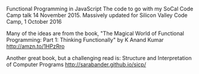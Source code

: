 Functional Programming in JavaScript
The code to go with my SoCal Code Camp talk 14 November 2015.
Massively updated for Silicon Valley Code Camp, 1 October 2016

Many of the ideas are from the book, 
  "The Magical World of Functional Programming: Part 1: Thinking Functionally" 
  by K Anand Kumar
  http://amzn.to/1HPzRro

Another great book, but a challenging read is: 
  Structure and Interpretation of Computer Programs
  http://sarabander.github.io/sicp/
